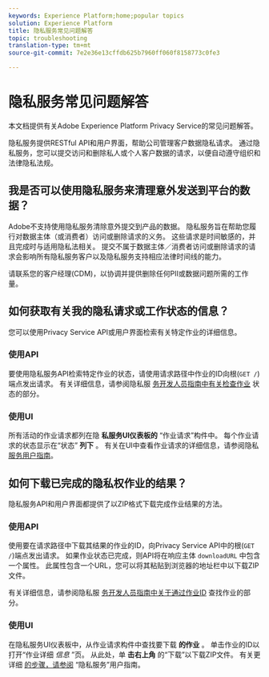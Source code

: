 ```yaml
---
keywords: Experience Platform;home;popular topics
solution: Experience Platform
title: 隐私服务常见问题解答
topic: troubleshooting
translation-type: tm+mt
source-git-commit: 7e2e36e13cffdb625b7960ff060f8158773c0fe3

---
```



# 隐私服务常见问题解答

本文档提供有关Adobe Experience Platform Privacy Service的常见问题解答。

隐私服务提供RESTful API和用户界面，帮助公司管理客户数据隐私请求。 通过隐私服务，您可以提交访问和删除私人或个人客户数据的请求，以便自动遵守组织和法律隐私法规。

## 我是否可以使用隐私服务来清理意外发送到平台的数据？

Adobe不支持使用隐私服务清除意外提交到产品的数据。 隐私服务旨在帮助您履行对数据主体（或消费者）访问或删除请求的义务。 这些请求是时间敏感的，并且完成时与适用隐私法相关。 提交不属于数据主体／消费者访问或删除请求的请求会影响所有隐私服务客户以及隐私服务支持相应法律时间线的能力。

请联系您的客户经理(CDM)，以协调并提供删除任何PII或数据问题所需的工作量。

## 如何获取有关我的隐私请求或工作状态的信息？

您可以使用Privacy Service API或用户界面检索有关特定作业的详细信息。

### 使用API

要使用隐私服务API检索特定作业的状态，请使用请求路径中作业的ID向根(`GET /`)端点发出请求。 有关详细信息，请参阅隐私服 [务开发人员指南中有关检查作业](api/privacy-jobs.md#check-the-status-of-a-job) 状态的部分。

### 使用UI

所有活动的作业请求都列在隐 **私服务UI仪表板的** “作业请求”构件中。 每个作业请求的状态显示在“状态” **列下** 。 有关在UI中查看作业请求的详细信息，请参阅隐私 [服务用户指南](ui/user-guide.md)。

## 如何下载已完成的隐私权作业的结果？

隐私服务API和用户界面都提供了以ZIP格式下载完成作业结果的方法。

### 使用API

使用要在请求路径中下载其结果的作业的ID，向Privacy Service API中的根(`GET /`)端点发出请求。 如果作业状态已完成，则API将在响应主体 `downloadURL` 中包含一个属性。 此属性包含一个URL，您可以将其粘贴到浏览器的地址栏中以下载ZIP文件。

有关详细信息，请参阅隐私服 [务开发人员指南中关于通过作业ID](api/privacy-jobs.md#check-the-status-of-a-job) 查找作业的部分。

### 使用UI

在隐私服务UI仪表板中，从作业请求构件中查找要下载 **的作业** 。 单击作业的ID以打开“作业详细 _信息_ ”页。 从此处，单 **击右上角** 的“下载”以下载ZIP文件。 有关更详细 [的步骤，请参阅](ui/user-guide.md) “隐私服务”用户指南。